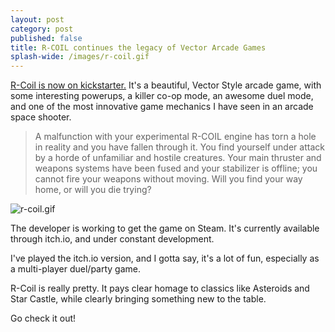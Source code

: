 ```yaml
---
layout: post
category: post
published: false
title: R-COIL continues the legacy of Vector Arcade Games
splash-wide: /images/r-coil.gif
---
```

[R-Coil is now on kickstarter.](http://vite.kim/kick) It's a beautiful, Vector Style arcade game, with some interesting powerups, a killer co-op mode, an awesome duel mode, and one of the most innovative game mechanics I have seen in an arcade space shooter. 

> A malfunction with your experimental R-COIL engine has torn a hole in reality and you have fallen through it. You find yourself under attack by a horde of unfamiliar and hostile creatures. Your main thruster and weapons systems have been fused and your stabilizer is offline; you cannot fire your weapons without moving. Will you find your way home, or will you die trying?

![r-coil.gif]({{site.baseurl}}/images/r-coil.gif)


The developer is working to get the game on Steam. It's currently available through itch.io, and under constant development. 

I've played the itch.io version, and I gotta say, it's a lot of fun, especially as a multi-player duel/party game. 

R-Coil is really pretty. It pays clear homage to classics like Asteroids and Star Castle, while clearly bringing something new to the table. 

Go check it out! 